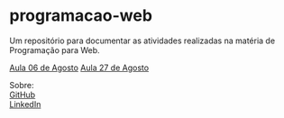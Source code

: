 # programacao-web
Um repositório para documentar as atividades realizadas na matéria de Programação para Web.

[Aula 06 de Agosto](Aula_06_08/index.html)
[Aula 27 de Agosto](Aula_27_08/index.html)

Sobre:<br>
[GitHub](https://github.com/RafaelBassoDev)<br>
[LinkedIn](https://www.linkedin.com/in/rafael-basso-889779173/)
